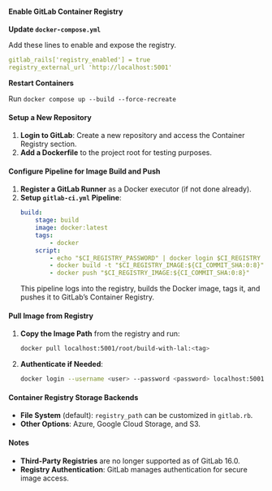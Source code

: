 #### Enable GitLab Container Registry

**Update `docker-compose.yml`**

Add these lines to enable and expose the registry.

   ```yaml
   gitlab_rails['registry_enabled'] = true
   registry_external_url 'http://localhost:5001'
   ```

**Restart Containers**

Run `docker compose up --build --force-recreate`


#### Setup a New Repository

1. **Login to GitLab**: Create a new repository and access the Container Registry section.
2. **Add a Dockerfile** to the project root for testing purposes.


#### Configure Pipeline for Image Build and Push

1. **Register a GitLab Runner** as a Docker executor (if not done already).
2. **Setup `gitlab-ci.yml` Pipeline**:
   ```yaml
   build:
       stage: build
       image: docker:latest
       tags:
           - docker
       script:
           - echo "$CI_REGISTRY_PASSWORD" | docker login $CI_REGISTRY -u $CI_REGISTRY_USER --password-stdin
           - docker build -t "$CI_REGISTRY_IMAGE:${CI_COMMIT_SHA:0:8}" .
           - docker push "$CI_REGISTRY_IMAGE:${CI_COMMIT_SHA:0:8}"
   ```
   This pipeline logs into the registry, builds the Docker image, tags it, and pushes it to GitLab’s Container Registry.


#### Pull Image from Registry

1. **Copy the Image Path** from the registry and run:
   ```bash
   docker pull localhost:5001/root/build-with-lal:<tag>
   ```
2. **Authenticate if Needed**:
   ```bash
   docker login --username <user> --password <password> localhost:5001
   ```


#### Container Registry Storage Backends

- **File System** (default): `registry_path` can be customized in `gitlab.rb`.
- **Other Options**: Azure, Google Cloud Storage, and S3.


#### Notes

- **Third-Party Registries** are no longer supported as of GitLab 16.0.
- **Registry Authentication**: GitLab manages authentication for secure image access.
